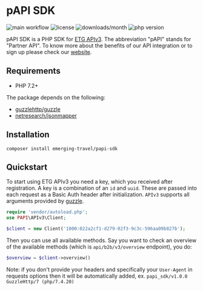 # pAPI SDK

![main workflow](https://github.com/emergingtravel/papi-sdk-python/workflows/Main/badge.svg)
![license](https://img.shields.io/github/license/emergingtravel/papi-sdk-python.svg)
![downloads/month](https://img.shields.io/packagist/dm/emerging-travel/papi-sdk)
![php version](https://img.shields.io/packagist/php-v/emerging-travel/papi-sdk)

pAPI SDK is a PHP SDK for [ETG APIv3](https://docs.emergingtravel.com/).
The abbreviation "pAPI" stands for "Partner API". 
To know more about the benefits of our API integration or to sign up please check our [website](https://www.ratehawk.com/lp/en/API).

## Requirements

- PHP 7.2+

The package depends on the following:

- [guzzlehttp/guzzle](https://github.com/guzzle/guzzle)
- [netresearch/jsonmapper](https://github.com/cweiske/jsonmapper)

## Installation

```
composer install emerging-travel/papi-sdk
```

## Quickstart

To start using ETG APIv3 you need a key, which you received after registration. 
A key is a combination of an `id` and `uuid`. These are passed into each request as a Basic Auth header after initialization.
`APIv3` supports all arguments provided by [guzzle](https://github.com/guzzle/guzzle).

```php
require 'vendor/autoload.php';
use PAPI\APIv3\Client;

$client = new Client('1000:022a2cf1-d279-02f3-9c3c-596aa09b827b');
```

Then you can use all available methods. Say you want to check an overview of the available methods (which is `api/b2b/v3/overview` endpoint), you do:

```php
$overview = $client->overview()
```

Note: if you don't provide your headers and specifically your `User-Agent` in requests options then it will be automatically added, ex. `papi_sdk/v1.0.0 GuzzleHttp/7 (php/7.4.20)`
